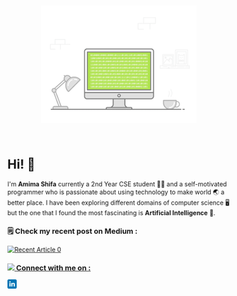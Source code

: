 <div align="center"><img src="https://github.com/AmimaShifa/AmimaShifa/blob/main/coding.gif" width=70% height=30% ></div>
  <br><br>
<h1>Hi! 👋 </h1>
<p> 
 I'm <b>Amima Shifa</b> currently a 2nd Year CSE student 👩‍💻 and a self-motivated programmer who is passionate about using technology to make world 🌏 a better place. I have been exploring different domains of computer science 🖥️ but the one that I found the most fascinating is <b>Artificial Intelligence</b> 🤖. 
<!-- <br>This is a glimpse into my journey :<br>
<a href="https://github.com/anuraghazra/github-readme-stats">
<img align="center" src="https://github-readme-stats.vercel.app/api/top-langs/?username=amimashifa&layout=compact&theme=material-palenight" />
</a>
</p> -->
<br><p>
<h3>🗒️ Check my recent post on Medium :</h3>
<a target="_blank" href="https://github-readme-medium-recent-article.vercel.app/medium/@amimashifa/0"><img src="https://github-readme-medium-recent-article.vercel.app/medium/@amimashifa/0" alt="Recent Article 0"> 
  </p>
<p><h3><img src="https://img.icons8.com/ios/20/000000/communication.png"> Connect with me on : </h3>
<a href="https://www.linkedin.com/in/amima-shifa"><img width="21px" src="https://raw.githubusercontent.com/edent/SuperTinyIcons/099dc12b59179d07d534069bc8551718f786d91a/images/svg/linkedin.svg" />
</a>
</p>
<!-- <h3>Languages and Tools:</h3>
<p><img height="20" src="https://raw.githubusercontent.com/github/explore/80688e429a7d4ef2fca1e82350fe8e3517d3494d/topics/cpp/cpp.png">
<img height="20" src="https://raw.githubusercontent.com/github/explore/80688e429a7d4ef2fca1e82350fe8e3517d3494d/topics/python/python.png">
<img height="20" src="https://raw.githubusercontent.com/github/explore/80688e429a7d4ef2fca1e82350fe8e3517d3494d/topics/java/java.png">
<img height="20" src="https://raw.githubusercontent.com/github/explore/80688e429a7d4ef2fca1e82350fe8e3517d3494d/topics/sql/sql.png">
<img height="20" src="https://raw.githubusercontent.com/github/explore/5c058a388828bb5fde0bcafd4bc867b5bb3f26f3/topics/html/html.png">
<img height="20" src="https://raw.githubusercontent.com/github/explore/80688e429a7d4ef2fca1e82350fe8e3517d3494d/topics/css/css.png">
<img height="20" src="https://raw.githubusercontent.com/github/explore/80688e429a7d4ef2fca1e82350fe8e3517d3494d/topics/javascript/javascript.png">
<img height="20" src="https://raw.githubusercontent.com/github/explore/80688e429a7d4ef2fca1e82350fe8e3517d3494d/topics/mysql/mysql.png">
<img height="20" src="https://raw.githubusercontent.com/github/explore/80688e429a7d4ef2fca1e82350fe8e3517d3494d/topics/firebase/firebase.png">
<img height="20" src="https://raw.githubusercontent.com/github/explore/80688e429a7d4ef2fca1e82350fe8e3517d3494d/topics/git/git.png">
<img src="https://img.icons8.com/windows/20/4a90e2/netbeans.png">
<img src="https://img.icons8.com/color/20/000000/flutter.png"> --!>
